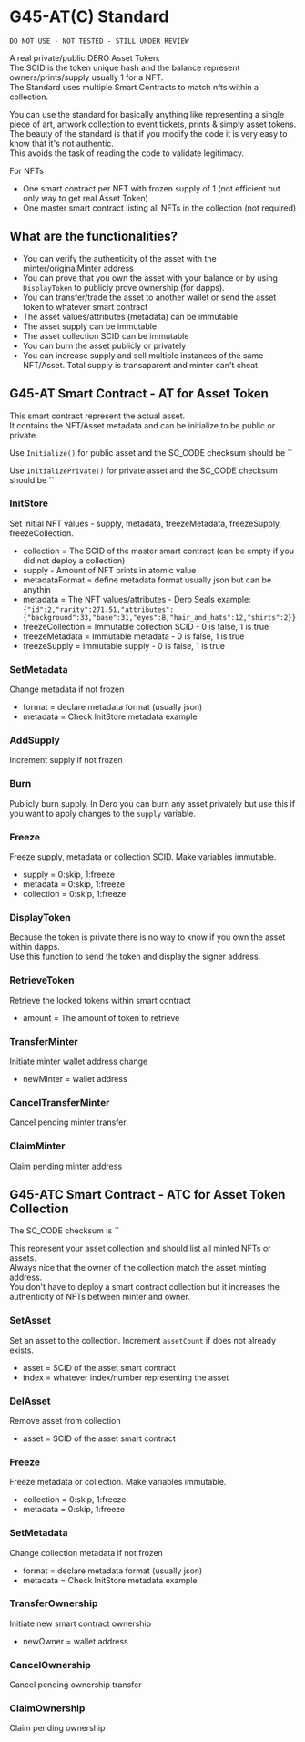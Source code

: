 # G45-AT(C) Standard

`DO NOT USE - NOT TESTED - STILL UNDER REVIEW`

A real private/public DERO Asset Token.  
The SCID is the token unique hash and the balance represent owners/prints/supply usually 1 for a NFT.  
The Standard uses multiple Smart Contracts to match nfts within a collection.  

You can use the standard for basically anything like representing a single piece of art, artwork collection to event tickets, prints & simply asset tokens.  
The beauty of the standard is that if you modify the code it is very easy to know that it's not authentic.  
This avoids the task of reading the code to validate legitimacy.  

For NFTs  

- One smart contract per NFT with frozen supply of 1 (not efficient but only way to get real Asset Token)
- One master smart contract listing all NFTs in the collection (not required)

## What are the functionalities?

- You can verify the authenticity of the asset with the minter/originalMinter address
- You can prove that you own the asset with your balance or by using `DisplayToken` to publicly prove ownership (for dapps).
- You can transfer/trade the asset to another wallet or send the asset token to whatever smart contract
- The asset values/attributes (metadata) can be immutable
- The asset supply can be immutable
- The asset collection SCID can be immutable
- You can burn the asset publicly or privately
- You can increase supply and sell multiple instances of the same NFT/Asset. Total supply is transaparent and minter can't cheat.  

## G45-AT Smart Contract - AT for Asset Token

This smart contract represent the actual asset.  
It contains the NFT/Asset metadata and can be initialize to be public or private.  

Use `Initialize()` for public asset and the SC_CODE checksum should be
``

Use `InitializePrivate()` for private asset and the SC_CODE checksum should be
``

### InitStore

Set initial NFT values - supply, metadata, freezeMetadata, freezeSupply, freezeCollection.

- collection = The SCID of the master smart contract (can be empty if you did not deploy a collection)
- supply - Amount of NFT prints in atomic value
- metadataFormat = define metadata format usually json but can be anythin
- metadata = The NFT values/attributes - Dero Seals example: `{"id":2,"rarity":271.51,"attributes":{"background":33,"base":31,"eyes":8,"hair_and_hats":12,"shirts":2}}`
- freezeCollection = Immutable collection SCID - 0 is false, 1 is true
- freezeMetadata = Immutable metadata - 0 is false, 1 is true
- freezeSupply = Immutable supply - 0 is false, 1 is true

### SetMetadata

Change metadata if not frozen

- format = declare metadata format (usually json)
- metadata = Check InitStore metadata example

### AddSupply

Increment supply if not frozen

### Burn

Publicly burn supply. In Dero you can burn any asset privately but use this if you want to apply changes to the `supply` variable.

### Freeze

Freeze supply, metadata or collection SCID. Make variables immutable.  

- supply = 0:skip, 1:freeze
- metadata = 0:skip, 1:freeze
- collection = 0:skip, 1:freeze

### DisplayToken

Because the token is private there is no way to know if you own the asset within dapps.  
Use this function to send the token and display the signer address.  

### RetrieveToken

Retrieve the locked tokens within smart contract

- amount = The amount of token to retrieve

### TransferMinter

Initiate minter wallet address change

- newMinter = wallet address

### CancelTransferMinter

Cancel pending minter transfer

### ClaimMinter

Claim pending minter address

## G45-ATC Smart Contract - ATC for Asset Token Collection

The SC_CODE checksum is ``

This represent your asset collection and should list all minted NFTs or assets.  
Always nice that the owner of the collection match the asset minting address.  
You don't have to deploy a smart contract collection but it increases the authenticity of NFTs between minter and owner.  

### SetAsset

Set an asset to the collection. Increment `assetCount` if does not already exists.

- asset = SCID of the asset smart contract
- index = whatever index/number representing the asset

### DelAsset

Remove asset from collection

- asset = SCID of the asset smart contract

### Freeze

Freeze metadata or collection. Make variables immutable.  

- collection = 0:skip, 1:freeze
- metadata = 0:skip, 1:freeze

### SetMetadata

Change collection metadata if not frozen

- format = declare metadata format (usually json)
- metadata = Check InitStore metadata example

### TransferOwnership

Initiate new smart contract ownership

- newOwner = wallet address

### CancelOwnership

Cancel pending ownership transfer

### ClaimOwnership

Claim pending ownership
